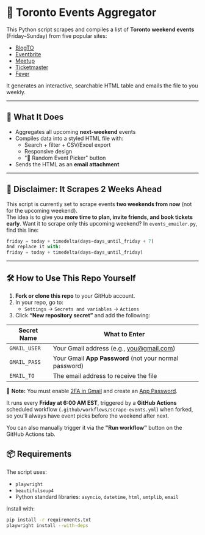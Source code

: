 # 🎉 Toronto Events Aggregator

This Python script scrapes and compiles a list of **Toronto weekend events** (Friday–Sunday) from five popular sites:

- [BlogTO](https://www.blogto.com/events/)
- [Eventbrite](https://www.eventbrite.ca/)
- [Meetup](https://www.meetup.com/)
- [Ticketmaster](https://www.ticketmaster.ca/)
- [Fever](https://feverup.com/toronto)

It generates an interactive, searchable HTML table and emails the file to you weekly.

---

## 🧠 What It Does

- Aggregates all upcoming **next-weekend** events
- Compiles data into a styled HTML file with:
  - Search + filter + CSV/Excel export
  - Responsive design
  - "🎲 Random Event Picker" button
- Sends the HTML as an **email attachment**

---

## 📣 Disclaimer:  It Scrapes 2 Weeks Ahead

This script is currently set to scrape events **two weekends from now** (not for the upcoming weekend).  
The idea is to give you **more time to plan, invite friends, and book tickets early**.
Want it to scrape only this upcoming weekend?
In `events_emailer.py`, find this line:
```python
friday = today + timedelta(days=days_until_friday + 7)
And replace it with:
friday = today + timedelta(days=days_until_friday)
```
---

## 🛠️ How to Use This Repo Yourself

1. **Fork or clone this repo** to your GitHub account.
2. In your repo, go to:
   - `Settings` → `Secrets and variables` → `Actions`
3. Click **“New repository secret”** and add the following:

| Secret Name   | What to Enter                            |
|---------------|------------------------------------------|
| `GMAIL_USER`  | Your Gmail address (e.g., you@gmail.com) |
| `GMAIL_PASS`  | Your Gmail **App Password** (not your normal password) |
| `EMAIL_TO`    | The email address to receive the file    |

📌 **Note:** You must enable [2FA in Gmail](https://myaccount.google.com/security) and create an [App Password](https://myaccount.google.com/apppasswords).

It runs every **Friday at 6:00 AM EST**, triggered by a **GitHub Actions** scheduled workflow (`.github/workflows/scrape-events.yml`) when forked, so you'll always have event picks before the weekend after next.

You can also manually trigger it via the **"Run workflow"** button on the GitHub Actions tab.

## 📦 Requirements

The script uses:

- `playwright`
- `beautifulsoup4`
- Python standard libraries: `asyncio`, `datetime`, `html`, `smtplib`, `email`

Install with:

```bash
pip install -r requirements.txt
playwright install --with-deps



